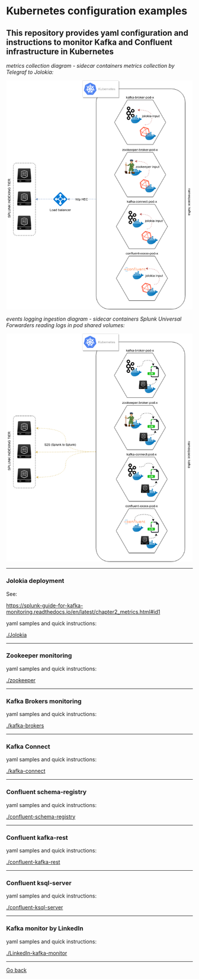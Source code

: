 # Kubernetes configuration examples

## This repository provides yaml configuration and instructions to monitor Kafka and Confluent infrastructure in Kubernetes

*metrics collection diagram - sidecar containers metrics collection by Telegraf to Jolokia:*

![screen1](../docs/img/draw.io/k8s-metrics.png)

*events logging ingestion diagram - sidecar containers Splunk Universal Forwarders reading logs in pod shared volumes:*

![screen1](../docs/img/draw.io/k8s-logging.png)

--------------------------------------------------------------------------------

### Jolokia deployment

See:

https://splunk-guide-for-kafka-monitoring.readthedocs.io/en/latest/chapter2_metrics.html#id1

yaml samples and quick instructions:

[./Jolokia](./Jolokia/)

--------------------------------------------------------------------------------

### Zookeeper monitoring

yaml samples and quick instructions:

[./zookeeper](./zookeeper/)

--------------------------------------------------------------------------------

### Kafka Brokers monitoring

yaml samples and quick instructions:

[./kafka-brokers](./kafka-brokers/)

--------------------------------------------------------------------------------

### Kafka Connect

yaml samples and quick instructions:

[./kafka-connect](./kafka-connect/)

--------------------------------------------------------------------------------

### Confluent schema-registry

yaml samples and quick instructions:

[./confluent-schema-registry](./confluent-schema-registry/)

--------------------------------------------------------------------------------

### Confluent kafka-rest

yaml samples and quick instructions:

[./confluent-kafka-rest](./confluent-kafka-rest/)

--------------------------------------------------------------------------------

### Confluent ksql-server

yaml samples and quick instructions:

[./confluent-ksql-server](./confluent-ksql-server/)

--------------------------------------------------------------------------------

### Kafka monitor by LinkedIn

yaml samples and quick instructions:

[./LinkedIn-kafka-monitor](./LinkedIn-kafka-monitor/)

--------------------------------------------------------------------------------
[Go back](https://github.com/guilhemmarchand/splunk-guide-for-kafka-monitoring/)
